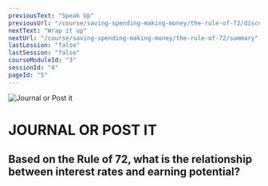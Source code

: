 ```yaml
---
previousText: "Speak Up"
previousUrl: "/course/saving-spending-making-money/the-rule-of-72/discussion"
nextText: "Wrap it up"
nextUrl: "/course/saving-spending-making-money/the-rule-of-72/summary"
lastLession: "false"
lastSession: "false"
courseModuleId: "3"
sessionId: "4"
pageId: "5"
---
```



![Journal or Post it](/assets/img/journal-it.png)
# JOURNAL OR POST IT

## Based on the Rule of 72, what is the relationship between interest rates and earning potential?
<sparkle-feed-post assignment-name="Based on the Rule of 72, what is the relationship between interest rates and earning potential?" ></sparkle-feed-post>

